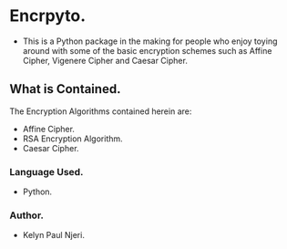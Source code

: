 # Encrpyto.

- This is a Python package in the making for people who enjoy toying around with some of the basic encryption schemes such as Affine Cipher, Vigenere Cipher and Caesar Cipher.

## What is Contained.

The Encryption Algorithms contained herein are:

- Affine Cipher.
- RSA Encryption Algorithm.
- Caesar Cipher.

### Language Used.

- Python.

### Author.

- Kelyn Paul Njeri.
